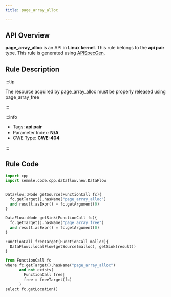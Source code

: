 ```yaml
---
title: page_array_alloc

---
```



## API Overview
**page_array_alloc** is an API in **Linux kernel**. This rule belongs to the **api pair** type. This rule is generated using [APISpecGen](../../tools/APISpecGen).
## Rule Description

:::tip

The resource acquired by page_array_alloc must be properly released using page_array_free

:::

:::info

- Tags: **api pair**
- Parameter Index: **N/A**
- CWE Type: **CWE-404**

:::

## Rule Code
```python
import cpp
import semmle.code.cpp.dataflow.new.DataFlow


DataFlow::Node getSource(FunctionCall fc){
  fc.getTarget().hasName("page_array_alloc")
  and result.asExpr() = fc.getArgument(0)
}

DataFlow::Node getSink(FunctionCall fc){
  fc.getTarget().hasName("page_array_free")
  and result.asExpr() = fc.getArgument(0)
}

FunctionCall freeTarget(FunctionCall malloc){
  DataFlow::localFlow(getSource(malloc), getSink(result))
}

from FunctionCall fc
where fc.getTarget().hasName("page_array_alloc")
      and not exists(
        FunctionCall free| 
        free = freeTarget(fc)
      )
select fc.getLocation()

    
```